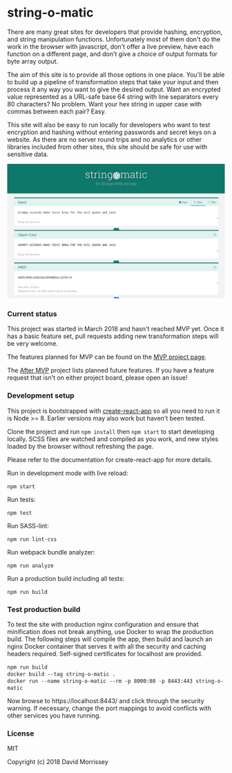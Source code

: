 # string-o-matic

There are many great sites for developers that provide hashing, encryption, and string manipulation functions.
Unfortunately most of them don't do the work in the browser with javascript, don't offer a live preview, have
each function on a different page, and don't give a choice of output formats for byte array output.

The aim of this site is to provide all those options in one place. You'll be able to build up a pipeline of
transformation steps that take your input and then process it any way you want to give the desired output.
Want an encrypted value represented as a URL-safe base 64 string with line separators every 80 characters?
No problem. Want your hex string in upper case with commas between each pair? Easy.

This site will also be easy to run locally for developers who want to test encryption and hashing without
entering passwords and secret keys on a website. As there are no server round trips and no analytics or other
libraries included from other sites, this site should be safe for use with sensitive data.

![Preview](docs/preview.png)

### Current status

This project was started in March 2018 and hasn't reached MVP yet. Once it has a basic feature set, pull requests
adding new transformation steps will be very welcome.

The features planned for MVP can be found on the [MVP project page](https://github.com/string-o-matic/string-o-matic/projects/1).

The [After MVP](https://github.com/string-o-matic/string-o-matic/projects/2) project lists planned future features. If
you have a feature request that isn't on either project board, please open an issue!

### Development setup

This project is bootstrapped with [create-react-app](https://github.com/facebook/create-react-app) so all you need to
run it is Node >= 8. Earlier versions may also work but haven't been tested.

Clone the project and run `npm install` then `npm start` to start developing locally. SCSS files are watched and
compiled as you work, and new styles loaded by the browser without refreshing the page.

Please refer to the documentation for create-react-app for more details.

Run in development mode with live reload:

    npm start

Run tests:

    npm test

Run SASS-lint:

    npm run lint-css

Run webpack bundle analyzer:

    npm run analyze

Run a production build including all tests:

    npm run build

### Test production build

To test the site with production nginx configuration and ensure that minification does not break anything, use Docker
to wrap the production build. The following steps will compile the app, then build and launch an nginx Docker container
that serves it with all the security and caching headers required. Self-signed certificates for localhost are provided.

    npm run build
    docker build --tag string-o-matic .
    docker run --name string-o-matic --rm -p 8000:80 -p 8443:443 string-o-matic

Now browse to https://localhost:8443/ and click through the security warning. If necessary, change the port mappings to
avoid conflicts with other services you have running.

### License

MIT

Copyright (c) 2018 David Morrissey